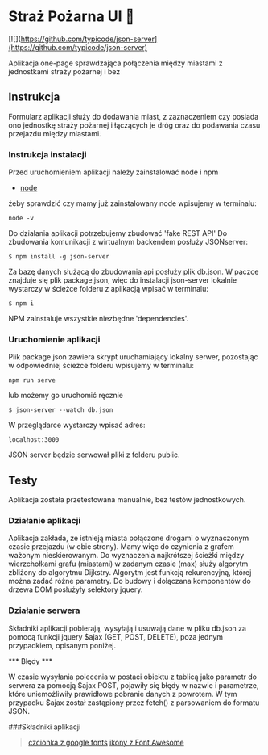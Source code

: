 # Straż Pożarna UI :fire_engine: 
[![](https://github.com/typicode/json-server](https://github.com/typicode/json-server) 


Aplikacja one-page sprawdzająca połączenia między miastami z jednostkami straży pożarnej i bez

## Instrukcja

Formularz aplikacji służy do dodawania miast, z zaznaczeniem czy posiada ono jednostkę straży pożarnej i łączących je dróg
oraz do podawania czasu przejazdu między miastami.

### Instrukcja instalacji

Przed uruchomieniem aplikacji należy zainstalować node i npm
* [node](https://nodejs.org/en/download/current/)

żeby sprawdzić czy mamy już zainstalowany node wpisujemy w terminalu:

```
node -v
```
Do działania aplikacji potrzebujemy zbudować 'fake REST API'
Do zbudowania komunikacji z wirtualnym backendem posłuży JSONserver:

```
$ npm install -g json-server
```
Za bazę danych służącą do zbudowania api posłuży plik db.json.
W paczce znajduje się plik package.json, więc do instalacji json-server lokalnie wystarczy w ścieżce folderu z aplikacją wpisać w terminalu:

```
$ npm i
```

NPM zainstaluje wszystkie niezbędne 'dependencies'.

### Uruchomienie aplikacji

Plik package json zawiera skrypt uruchamiający lokalny serwer, pozostając w odpowiedniej ścieżce folderu wpisujemy w terminalu:

```
npm run serve
```

lub możemy go uruchomić ręcznie

```
$ json-server --watch db.json
```

W przeglądarce wystarczy wpisać adres:

```
localhost:3000
```
JSON server będzie serwował pliki z folderu public.

## Testy

Aplikacja została przetestowana manualnie, bez testów jednostkowych.

### Działanie aplikacji

Aplikacja zakłada, że istnieją miasta połączone drogami o wyznaczonym czasie przejazdu (w obie strony). Mamy więc do czynienia z grafem ważonym nieskierowanym. Do wyznaczenia najkrótszej ścieżki między wierzchołkami grafu (miastami) w zadanym czasie (max) służy algorytm zbliżony do algorytmu Dijkstry.
Algorytm jest funkcją rekurencyjną, której można zadać różne parametry.
Do budowy i dołączana komponentów do drzewa DOM posłużyły selektory jquery.

### Działanie serwera

Składniki aplikacji pobierają, wysyłają i usuwają dane w pliku db.json za pomocą funkcji jquery $ajax (GET, POST, DELETE), poza jednym przypadkiem, opisanym poniżej.

*** Błędy ***

W czasie wysyłania polecenia w postaci obiektu z tablicą jako parametr do serwera za pomocją $ajax POST, pojawiły się błędy w nazwie i parametrze, które uniemożliwiły prawidłowe pobranie danych z powrotem.
W tym przypadku $ajax został zastąpiony przez fetch() z parsowaniem do formatu JSON.

###Składniki aplikacji

> [czcionka z google fonts](https://fonts.google.com/specimen/Roboto)
> [ikony z Font Awesome](https://fontawesome.com/)


